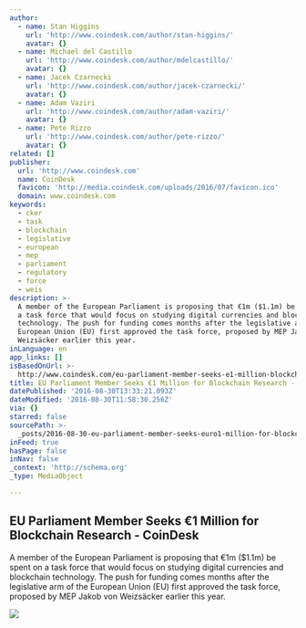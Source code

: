 ```yaml
---
author:
  - name: Stan Higgins
    url: 'http://www.coindesk.com/author/stan-higgins/'
    avatar: {}
  - name: Michael del Castillo
    url: 'http://www.coindesk.com/author/mdelcastillo/'
    avatar: {}
  - name: Jacek Czarnecki
    url: 'http://www.coindesk.com/author/jacek-czarnecki/'
    avatar: {}
  - name: Adam Vaziri
    url: 'http://www.coindesk.com/author/adam-vaziri/'
    avatar: {}
  - name: Pete Rizzo
    url: 'http://www.coindesk.com/author/pete-rizzo/'
    avatar: {}
related: []
publisher:
  url: 'http://www.coindesk.com'
  name: CoinDesk
  favicon: 'http://media.coindesk.com/uploads/2016/07/favicon.ico'
  domain: www.coindesk.com
keywords:
  - cker
  - task
  - blockchain
  - legislative
  - european
  - mep
  - parliament
  - regulatory
  - force
  - weis
description: >-
  A member of the European Parliament is proposing that €1m ($1.1m) be spent on
  a task force that would focus on studying digital currencies and blockchain
  technology. The push for funding comes months after the legislative arm of the
  European Union (EU) first approved the task force, proposed by MEP Jakob von
  Weizsäcker earlier this year.
inLanguage: en
app_links: []
isBasedOnUrl: >-
  http://www.coindesk.com/eu-parliament-member-seeks-e1-million-blockchain-research/
title: EU Parliament Member Seeks €1 Million for Blockchain Research - CoinDesk
datePublished: '2016-08-30T13:33:21.093Z'
dateModified: '2016-08-30T11:58:30.256Z'
via: {}
starred: false
sourcePath: >-
  _posts/2016-08-30-eu-parliament-member-seeks-euro1-million-for-blockchain-researc.md
inFeed: true
hasPage: false
inNav: false
_context: 'http://schema.org'
_type: MediaObject

---
```

<article style=""><h1>EU Parliament Member Seeks €1 Million for Blockchain Research - CoinDesk</h1><p>A member of the European Parliament is proposing that €1m ($1.1m) be spent on a task force that would focus on studying digital currencies and blockchain technology. The push for funding comes months after the legislative arm of the European Union (EU) first approved the task force, proposed by MEP Jakob von Weizsäcker earlier this year.</p><img src="https://media.coindesk.com/uploads/2016/08/euro-money-e1472511628192.jpg" /></article>